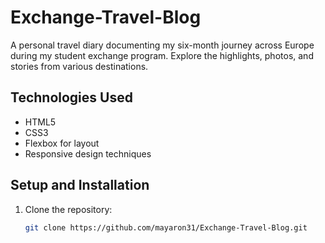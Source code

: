# Exchange-Travel-Blog

A personal travel diary documenting my six-month journey across Europe during my student exchange program. Explore the highlights, photos, and stories from various destinations.

## Technologies Used

- HTML5
- CSS3
- Flexbox for layout
- Responsive design techniques

## Setup and Installation

1. Clone the repository:
   ```bash
   git clone https://github.com/mayaron31/Exchange-Travel-Blog.git
   ```
